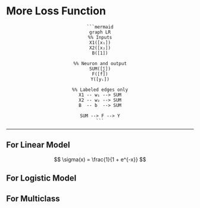 # More Loss Function

<div align="center">

    ```mermaid
    graph LR
    %% Inputs
    X1([x₁])
    X2([x₂])
    B([1])

    %% Neuron and output
    SUM([∑])
    F([f])
    Y([yᵢ])

    %% Labeled edges only
    X1 -- w₁ --> SUM
    X2 -- w₂ --> SUM
    B  -- b  --> SUM

    SUM --> F --> Y
    ```
</div>

---

## For Linear Model

$$
\sigma(x) = \frac{1}{1 + e^{-x}}
$$

## For Logistic Model

## For Multiclass 